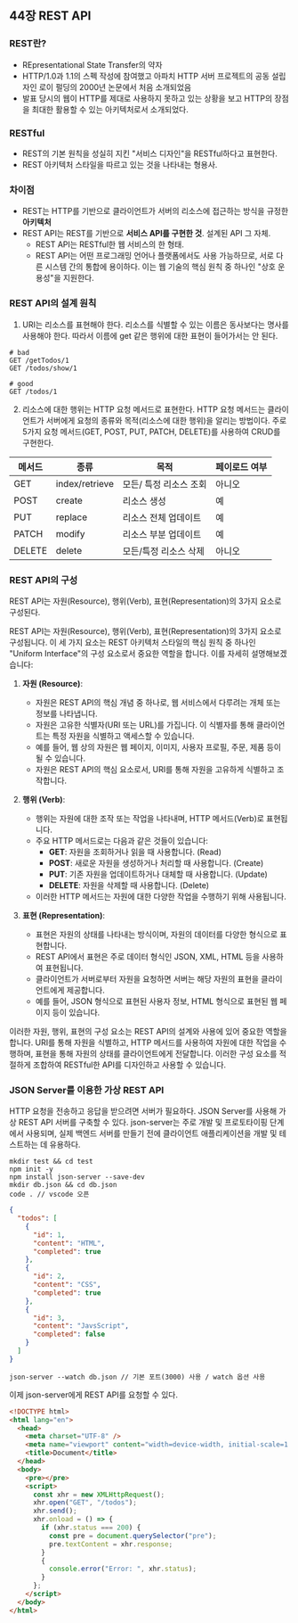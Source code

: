 ## 44장 REST API

### REST란?

- REpresentational State Transfer의 약자
- HTTP/1.0과 1.1의 스펙 작성에 참여했고 아파치 HTTP 서버 프로젝트의 공동 설립자인 로이 펄딩의 2000년 논문에서 처음 소개되었음
- 발표 당시의 웹이 HTTP를 제대로 사용하지 못하고 있는 상황을 보고 HTTP의 장점을 최대한 활용할 수 있는 아키텍처로서 소개되었다.

### RESTful

- REST의 기본 원칙을 성실히 지킨 "서비스 디자인"을 RESTful하다고 표현한다.
- REST 아키텍처 스타일을 따르고 있는 것을 나타내는 형용사.

### 차이점

- REST는 HTTP를 기반으로 클라이언트가 서버의 리소스에 접근하는 방식을 규정한 **아키텍처**
- REST API는 REST를 기반으로 **서비스 API를 구현한 것**. 설계된 API 그 자체.
  - REST API는 RESTful한 웹 서비스의 한 형태.
  - REST API는 어떤 프로그래밍 언어나 플랫폼에서도 사용 가능하므로, 서로 다른 시스템 간의 통합에 용이하다. 이는 웹 기술의 핵심 원칙 중 하나인 "상호 운용성"을 지원한다.

### REST API의 설계 원칙

1. URI는 리소스를 표현해야 한다. 리소스를 식별할 수 있는 이름은 동사보다는 명사를 사용해야 한다. 따라서 이름에 get 같은 행위에 대한 표현이 들어가서는 안 된다.

```http
# bad
GET /getTodos/1
GET /todos/show/1

# good
GET /todos/1
```

2. 리소스에 대한 행위는 HTTP 요청 메서드로 표현한다. HTTP 요청 메서드는 클라이언트가 서버에게 요청의 종류와 목적(리소스에 대한 행위)을 알리는 방법이다. 주로 5가지 요청 메서드(GET, POST, PUT, PATCH, DELETE)를 사용하여 CRUD를 구현한다.

| 메서드 | 종류           | 목적                   | 페이로드 여부 |
| ------ | -------------- | ---------------------- | ------------- |
| GET    | index/retrieve | 모든/ 특정 리소스 조회 | 아니오        |
| POST   | create         | 리소스 생성            | 예            |
| PUT    | replace        | 리소스 전체 업데이트   | 예            |
| PATCH  | modify         | 리소스 부분 업데이트   | 예            |
| DELETE | delete         | 모든/특정 리소스 삭제  | 아니오        |

### REST API의 구성

REST API는 자원(Resource), 행위(Verb), 표현(Representation)의 3가지 요소로 구성된다.

REST API는 자원(Resource), 행위(Verb), 표현(Representation)의 3가지 요소로 구성됩니다. 이 세 가지 요소는 REST 아키텍처 스타일의 핵심 원칙 중 하나인 "Uniform Interface"의 구성 요소로서 중요한 역할을 합니다. 이를 자세히 설명해보겠습니다:

1. **자원 (Resource)**:

   - 자원은 REST API의 핵심 개념 중 하나로, 웹 서비스에서 다루려는 개체 또는 정보를 나타냅니다.
   - 자원은 고유한 식별자(URI 또는 URL)를 가집니다. 이 식별자를 통해 클라이언트는 특정 자원을 식별하고 액세스할 수 있습니다.
   - 예를 들어, 웹 상의 자원은 웹 페이지, 이미지, 사용자 프로필, 주문, 제품 등이 될 수 있습니다.
   - 자원은 REST API의 핵심 요소로서, URI를 통해 자원을 고유하게 식별하고 조작합니다.

2. **행위 (Verb)**:

   - 행위는 자원에 대한 조작 또는 작업을 나타내며, HTTP 메서드(Verb)로 표현됩니다.
   - 주요 HTTP 메서드로는 다음과 같은 것들이 있습니다:
     - **GET**: 자원을 조회하거나 읽을 때 사용합니다. (Read)
     - **POST**: 새로운 자원을 생성하거나 처리할 때 사용합니다. (Create)
     - **PUT**: 기존 자원을 업데이트하거나 대체할 때 사용합니다. (Update)
     - **DELETE**: 자원을 삭제할 때 사용합니다. (Delete)
   - 이러한 HTTP 메서드는 자원에 대한 다양한 작업을 수행하기 위해 사용됩니다.

3. **표현 (Representation)**:

   - 표현은 자원의 상태를 나타내는 방식이며, 자원의 데이터를 다양한 형식으로 표현합니다.
   - REST API에서 표현은 주로 데이터 형식인 JSON, XML, HTML 등을 사용하여 표현됩니다.
   - 클라이언트가 서버로부터 자원을 요청하면 서버는 해당 자원의 표현을 클라이언트에게 제공합니다.
   - 예를 들어, JSON 형식으로 표현된 사용자 정보, HTML 형식으로 표현된 웹 페이지 등이 있습니다.

이러한 자원, 행위, 표현의 구성 요소는 REST API의 설계와 사용에 있어 중요한 역할을 합니다. URI를 통해 자원을 식별하고, HTTP 메서드를 사용하여 자원에 대한 작업을 수행하며, 표현을 통해 자원의 상태를 클라이언트에게 전달합니다. 이러한 구성 요소를 적절하게 조합하여 RESTful한 API를 디자인하고 사용할 수 있습니다.

### JSON Server를 이용한 가상 REST API

HTTP 요청을 전송하고 응답을 받으려면 서버가 필요하다. JSON Server를 사용해 가상 REST API 서버를 구축할 수 있다. json-server는 주로 개발 및 프로토타이핑 단계에서 사용되며, 실제 백엔드 서버를 만들기 전에 클라이언트 애플리케이션을 개발 및 테스트하는 데 유용하다.

```shell
mkdir test && cd test
npm init -y
npm install json-server --save-dev
mkdir db.json && cd db.json
code . // vscode 오픈
```

```json
{
  "todos": [
    {
      "id": 1,
      "content": "HTML",
      "completed": true
    },
    {
      "id": 2,
      "content": "CSS",
      "completed": true
    },
    {
      "id": 3,
      "content": "JavsScript",
      "completed": false
    }
  ]
}
```

```shell
json-server --watch db.json // 기본 포트(3000) 사용 / watch 옵션 사용
```

이제 json-server에게 REST API를 요청할 수 있다.

```html
<!DOCTYPE html>
<html lang="en">
  <head>
    <meta charset="UTF-8" />
    <meta name="viewport" content="width=device-width, initial-scale=1.0" />
    <title>Document</title>
  </head>
  <body>
    <pre></pre>
    <script>
      const xhr = new XMLHttpRequest();
      xhr.open("GET", "/todos");
      xhr.send();
      xhr.onload = () => {
        if (xhr.status === 200) {
          const pre = document.querySelector("pre");
          pre.textContent = xhr.response;
        }
        {
          console.error("Error: ", xhr.status);
        }
      };
    </script>
  </body>
</html>
```
